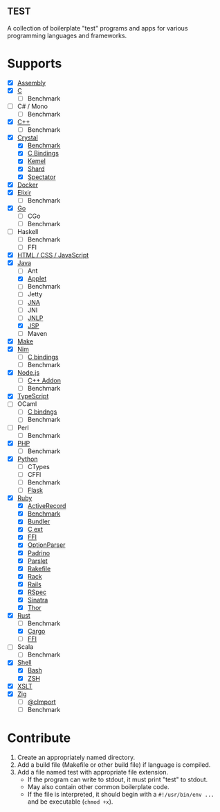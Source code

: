 TEST
----

A collection of boilerplate "test" programs and apps for various programming
languages and frameworks.

Supports
========

* [X] [Assembly](asm)
* [X] [C](c)
  * [ ] Benchmark
* [ ] C# / Mono
  * [ ] Benchmark
* [X] [C++](cpp)
  * [ ] Benchmark
* [X] [Crystal](crystal)
  * [X] [Benchmark](crystal/benchmark)
  * [X] [C Bindings](crystal/bindings)
  * [X] [Kemel](crystal/kemel)
  * [X] [Shard](crystal/shard)
  * [X] [Spectator](crystal/spectator)
* [X] [Docker](docker)
* [X] [Elixir](elixir)
  * [ ] Benchmark
* [X] [Go](go)
  * [ ] CGo
  * [ ] Benchmark
* [ ] Haskell
  * [ ] Benchmark
  * [ ] FFI
* [X] [HTML / CSS / JavaScript](html)
* [X] [Java](java)
  * [ ] Ant
  * [X] [Applet](java/applet)
  * [ ] Benchmark
  * [ ] Jetty
  * [ ] [JNA](https://github.com/java-native-access/jna)
  * [ ] JNI
  * [ ] [JNLP](http://docs.oracle.com/javase/tutorial/deployment/applet/deployingApplet.html)
  * [X] [JSP](java/jsp)
  * [ ] Maven
* [X] [Make](make)
* [X] [Nim](nim)
  * [ ] [C bindings](https://livebook.manning.com/book/nim-in-action/chapter-8/62)
  * [ ] Benchmark
* [X] [Node.js](node.js)
  * [ ] [C++ Addon](https://nodejs.org/api/addons.html)
  * [ ] Benchmark
* [X] [TypeScript](typescript)
* [ ] OCaml
  * [ ] [C bindngs](https://ocaml.org/manual/intfc.html)
  * [ ] Benchmark
* [ ] Perl
  * [ ] Benchmark
* [X] [PHP](php)
  * [ ] Benchmark
* [X] [Python](python)
  * [ ] CTypes
  * [ ] CFFI
  * [ ] Benchmark
  * [ ] [Flask](https://flask.palletsprojects.com/en/2.0.x/)
* [X] [Ruby](ruby)
  * [X] [ActiveRecord](ruby/activerecord)
  * [X] [Benchmark](ruby/benchmark.rb)
  * [X] [Bundler](ruby/bundler)
  * [X] [C ext](ruby/c_ext)
  * [X] [FFI](ruby/ffi)
  * [X] [OptionParser](ruby/optparse.rb)
  * [X] [Padrino](ruby/padrino)
  * [X] [Parslet](ruby/parslet)
  * [X] [Rakefile](ruby/Rakefile)
  * [X] [Rack](ruby/rack)
  * [X] [Rails](ruby/rails)
  * [X] [RSpec](ruby/rspec)
  * [X] [Sinatra](ruby/sinatra)
  * [X] [Thor](ruby/thor)
* [X] [Rust](rust)
  * [ ] Benchmark
  * [X] [Cargo](rust/cargo)
  * [ ] [FFI](https://doc.rust-lang.org/nomicon/ffi.html)
* [ ] Scala
  * [ ] Benchmark
* [X] [Shell](shell)
  * [X] [Bash](shell/bash)
  * [X] [ZSH](shell/zsh)
* [X] [XSLT](xslt)
* [X] [Zig](zig)
  * [ ] [@cImport](https://ziglang.org/learn/overview/#integration-with-c-libraries-without-ffibindings)
  * [ ] Benchmark

Contribute
==========

1. Create an appropriately named directory.
2. Add a build file (Makefile or other build file) if language is compiled.
3. Add a file named test with appropriate file extension.
   * If the program can write to stdout, it must print "test" to stdout.
   * May also contain other common boilerplate code.
   * If the file is interpreted, it should begin with a `#!/usr/bin/env ...` and
     be executable (`chmod +x`).
